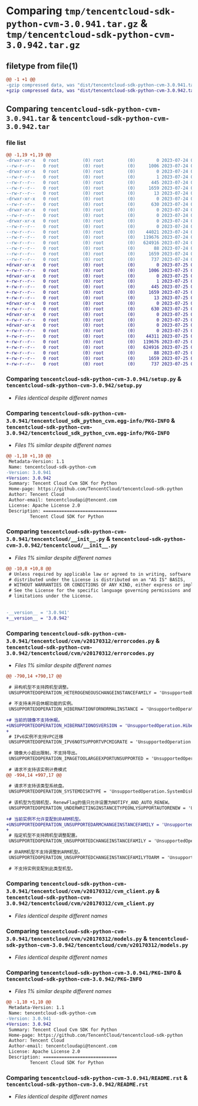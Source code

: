 # Comparing `tmp/tencentcloud-sdk-python-cvm-3.0.941.tar.gz` & `tmp/tencentcloud-sdk-python-cvm-3.0.942.tar.gz`

## filetype from file(1)

```diff
@@ -1 +1 @@
-gzip compressed data, was "dist/tencentcloud-sdk-python-cvm-3.0.941.tar", last modified: Mon Jul 24 00:34:42 2023, max compression
+gzip compressed data, was "dist/tencentcloud-sdk-python-cvm-3.0.942.tar", last modified: Tue Jul 25 04:15:40 2023, max compression
```

## Comparing `tencentcloud-sdk-python-cvm-3.0.941.tar` & `tencentcloud-sdk-python-cvm-3.0.942.tar`

### file list

```diff
@@ -1,19 +1,19 @@
-drwxr-xr-x   0 root         (0) root         (0)        0 2023-07-24 00:34:42.000000 tencentcloud-sdk-python-cvm-3.0.941/
--rw-r--r--   0 root         (0) root         (0)     1006 2023-07-24 00:34:42.000000 tencentcloud-sdk-python-cvm-3.0.941/setup.py
-drwxr-xr-x   0 root         (0) root         (0)        0 2023-07-24 00:34:42.000000 tencentcloud-sdk-python-cvm-3.0.941/tencentcloud_sdk_python_cvm.egg-info/
--rw-r--r--   0 root         (0) root         (0)        1 2023-07-24 00:34:42.000000 tencentcloud-sdk-python-cvm-3.0.941/tencentcloud_sdk_python_cvm.egg-info/dependency_links.txt
--rw-r--r--   0 root         (0) root         (0)      445 2023-07-24 00:34:42.000000 tencentcloud-sdk-python-cvm-3.0.941/tencentcloud_sdk_python_cvm.egg-info/SOURCES.txt
--rw-r--r--   0 root         (0) root         (0)     1659 2023-07-24 00:34:42.000000 tencentcloud-sdk-python-cvm-3.0.941/tencentcloud_sdk_python_cvm.egg-info/PKG-INFO
--rw-r--r--   0 root         (0) root         (0)       13 2023-07-24 00:34:42.000000 tencentcloud-sdk-python-cvm-3.0.941/tencentcloud_sdk_python_cvm.egg-info/top_level.txt
-drwxr-xr-x   0 root         (0) root         (0)        0 2023-07-24 00:34:42.000000 tencentcloud-sdk-python-cvm-3.0.941/tencentcloud/
--rw-r--r--   0 root         (0) root         (0)      630 2023-07-24 00:34:42.000000 tencentcloud-sdk-python-cvm-3.0.941/tencentcloud/__init__.py
-drwxr-xr-x   0 root         (0) root         (0)        0 2023-07-24 00:34:42.000000 tencentcloud-sdk-python-cvm-3.0.941/tencentcloud/cvm/
--rw-r--r--   0 root         (0) root         (0)        0 2023-07-24 00:34:42.000000 tencentcloud-sdk-python-cvm-3.0.941/tencentcloud/cvm/__init__.py
-drwxr-xr-x   0 root         (0) root         (0)        0 2023-07-24 00:34:42.000000 tencentcloud-sdk-python-cvm-3.0.941/tencentcloud/cvm/v20170312/
--rw-r--r--   0 root         (0) root         (0)        0 2023-07-24 00:34:42.000000 tencentcloud-sdk-python-cvm-3.0.941/tencentcloud/cvm/v20170312/__init__.py
--rw-r--r--   0 root         (0) root         (0)    44021 2023-07-24 00:34:42.000000 tencentcloud-sdk-python-cvm-3.0.941/tencentcloud/cvm/v20170312/errorcodes.py
--rw-r--r--   0 root         (0) root         (0)   119676 2023-07-24 00:34:42.000000 tencentcloud-sdk-python-cvm-3.0.941/tencentcloud/cvm/v20170312/cvm_client.py
--rw-r--r--   0 root         (0) root         (0)   624916 2023-07-24 00:34:42.000000 tencentcloud-sdk-python-cvm-3.0.941/tencentcloud/cvm/v20170312/models.py
--rw-r--r--   0 root         (0) root         (0)       88 2023-07-24 00:34:42.000000 tencentcloud-sdk-python-cvm-3.0.941/setup.cfg
--rw-r--r--   0 root         (0) root         (0)     1659 2023-07-24 00:34:42.000000 tencentcloud-sdk-python-cvm-3.0.941/PKG-INFO
--rw-r--r--   0 root         (0) root         (0)      737 2023-07-24 00:34:42.000000 tencentcloud-sdk-python-cvm-3.0.941/README.rst
+drwxr-xr-x   0 root         (0) root         (0)        0 2023-07-25 04:15:40.000000 tencentcloud-sdk-python-cvm-3.0.942/
+-rw-r--r--   0 root         (0) root         (0)     1006 2023-07-25 04:15:40.000000 tencentcloud-sdk-python-cvm-3.0.942/setup.py
+drwxr-xr-x   0 root         (0) root         (0)        0 2023-07-25 04:15:40.000000 tencentcloud-sdk-python-cvm-3.0.942/tencentcloud_sdk_python_cvm.egg-info/
+-rw-r--r--   0 root         (0) root         (0)        1 2023-07-25 04:15:40.000000 tencentcloud-sdk-python-cvm-3.0.942/tencentcloud_sdk_python_cvm.egg-info/dependency_links.txt
+-rw-r--r--   0 root         (0) root         (0)      445 2023-07-25 04:15:40.000000 tencentcloud-sdk-python-cvm-3.0.942/tencentcloud_sdk_python_cvm.egg-info/SOURCES.txt
+-rw-r--r--   0 root         (0) root         (0)     1659 2023-07-25 04:15:40.000000 tencentcloud-sdk-python-cvm-3.0.942/tencentcloud_sdk_python_cvm.egg-info/PKG-INFO
+-rw-r--r--   0 root         (0) root         (0)       13 2023-07-25 04:15:40.000000 tencentcloud-sdk-python-cvm-3.0.942/tencentcloud_sdk_python_cvm.egg-info/top_level.txt
+drwxr-xr-x   0 root         (0) root         (0)        0 2023-07-25 04:15:40.000000 tencentcloud-sdk-python-cvm-3.0.942/tencentcloud/
+-rw-r--r--   0 root         (0) root         (0)      630 2023-07-25 04:15:40.000000 tencentcloud-sdk-python-cvm-3.0.942/tencentcloud/__init__.py
+drwxr-xr-x   0 root         (0) root         (0)        0 2023-07-25 04:15:40.000000 tencentcloud-sdk-python-cvm-3.0.942/tencentcloud/cvm/
+-rw-r--r--   0 root         (0) root         (0)        0 2023-07-25 04:15:40.000000 tencentcloud-sdk-python-cvm-3.0.942/tencentcloud/cvm/__init__.py
+drwxr-xr-x   0 root         (0) root         (0)        0 2023-07-25 04:15:40.000000 tencentcloud-sdk-python-cvm-3.0.942/tencentcloud/cvm/v20170312/
+-rw-r--r--   0 root         (0) root         (0)        0 2023-07-25 04:15:40.000000 tencentcloud-sdk-python-cvm-3.0.942/tencentcloud/cvm/v20170312/__init__.py
+-rw-r--r--   0 root         (0) root         (0)    44311 2023-07-25 04:15:40.000000 tencentcloud-sdk-python-cvm-3.0.942/tencentcloud/cvm/v20170312/errorcodes.py
+-rw-r--r--   0 root         (0) root         (0)   119676 2023-07-25 04:15:40.000000 tencentcloud-sdk-python-cvm-3.0.942/tencentcloud/cvm/v20170312/cvm_client.py
+-rw-r--r--   0 root         (0) root         (0)   624916 2023-07-25 04:15:40.000000 tencentcloud-sdk-python-cvm-3.0.942/tencentcloud/cvm/v20170312/models.py
+-rw-r--r--   0 root         (0) root         (0)       88 2023-07-25 04:15:40.000000 tencentcloud-sdk-python-cvm-3.0.942/setup.cfg
+-rw-r--r--   0 root         (0) root         (0)     1659 2023-07-25 04:15:40.000000 tencentcloud-sdk-python-cvm-3.0.942/PKG-INFO
+-rw-r--r--   0 root         (0) root         (0)      737 2023-07-25 04:15:40.000000 tencentcloud-sdk-python-cvm-3.0.942/README.rst
```

### Comparing `tencentcloud-sdk-python-cvm-3.0.941/setup.py` & `tencentcloud-sdk-python-cvm-3.0.942/setup.py`

 * *Files identical despite different names*

### Comparing `tencentcloud-sdk-python-cvm-3.0.941/tencentcloud_sdk_python_cvm.egg-info/PKG-INFO` & `tencentcloud-sdk-python-cvm-3.0.942/tencentcloud_sdk_python_cvm.egg-info/PKG-INFO`

 * *Files 1% similar despite different names*

```diff
@@ -1,10 +1,10 @@
 Metadata-Version: 1.1
 Name: tencentcloud-sdk-python-cvm
-Version: 3.0.941
+Version: 3.0.942
 Summary: Tencent Cloud Cvm SDK for Python
 Home-page: https://github.com/TencentCloud/tencentcloud-sdk-python
 Author: Tencent Cloud
 Author-email: tencentcloudapi@tencent.com
 License: Apache License 2.0
 Description: ============================
         Tencent Cloud SDK for Python
```

### Comparing `tencentcloud-sdk-python-cvm-3.0.941/tencentcloud/__init__.py` & `tencentcloud-sdk-python-cvm-3.0.942/tencentcloud/__init__.py`

 * *Files 1% similar despite different names*

```diff
@@ -10,8 +10,8 @@
 # Unless required by applicable law or agreed to in writing, software
 # distributed under the License is distributed on an "AS IS" BASIS,
 # WITHOUT WARRANTIES OR CONDITIONS OF ANY KIND, either express or implied.
 # See the License for the specific language governing permissions and
 # limitations under the License.
 
 
-__version__ = '3.0.941'
+__version__ = '3.0.942'
```

### Comparing `tencentcloud-sdk-python-cvm-3.0.941/tencentcloud/cvm/v20170312/errorcodes.py` & `tencentcloud-sdk-python-cvm-3.0.942/tencentcloud/cvm/v20170312/errorcodes.py`

 * *Files 1% similar despite different names*

```diff
@@ -790,14 +790,17 @@
 
 # 异构机型不支持跨机型调整。
 UNSUPPORTEDOPERATION_HETEROGENEOUSCHANGEINSTANCEFAMILY = 'UnsupportedOperation.HeterogeneousChangeInstanceFamily'
 
 # 不支持未开启休眠功能的实例。
 UNSUPPORTEDOPERATION_HIBERNATIONFORNORMALINSTANCE = 'UnsupportedOperation.HibernationForNormalInstance'
 
+# 当前的镜像不支持休眠。
+UNSUPPORTEDOPERATION_HIBERNATIONOSVERSION = 'UnsupportedOperation.HibernationOsVersion'
+
 # IPv6实例不支持VPC迁移
 UNSUPPORTEDOPERATION_IPV6NOTSUPPORTVPCMIGRATE = 'UnsupportedOperation.IPv6NotSupportVpcMigrate'
 
 # 镜像大小超出限制，不支持导出。
 UNSUPPORTEDOPERATION_IMAGETOOLARGEEXPORTUNSUPPORTED = 'UnsupportedOperation.ImageTooLargeExportUnsupported'
 
 # 请求不支持该实例计费模式
@@ -994,14 +997,17 @@
 
 # 请求不支持该类型系统盘。
 UNSUPPORTEDOPERATION_SYSTEMDISKTYPE = 'UnsupportedOperation.SystemDiskType'
 
 # 该机型为包销机型，RenewFlag的值只允许设置为NOTIFY_AND_AUTO_RENEW。
 UNSUPPORTEDOPERATION_UNDERWRITINGINSTANCETYPEONLYSUPPORTAUTORENEW = 'UnsupportedOperation.UnderwritingInstanceTypeOnlySupportAutoRenew'
 
+# 当前实例不允许变配到非ARM机型。
+UNSUPPORTEDOPERATION_UNSUPPORTEDARMCHANGEINSTANCEFAMILY = 'UnsupportedOperation.UnsupportedARMChangeInstanceFamily'
+
 # 指定机型不支持跨机型调整配置。
 UNSUPPORTEDOPERATION_UNSUPPORTEDCHANGEINSTANCEFAMILY = 'UnsupportedOperation.UnsupportedChangeInstanceFamily'
 
 # 非ARM机型不支持调整到ARM机型。
 UNSUPPORTEDOPERATION_UNSUPPORTEDCHANGEINSTANCEFAMILYTOARM = 'UnsupportedOperation.UnsupportedChangeInstanceFamilyToARM'
 
 # 不支持实例变配到此类型机型。
```

### Comparing `tencentcloud-sdk-python-cvm-3.0.941/tencentcloud/cvm/v20170312/cvm_client.py` & `tencentcloud-sdk-python-cvm-3.0.942/tencentcloud/cvm/v20170312/cvm_client.py`

 * *Files identical despite different names*

### Comparing `tencentcloud-sdk-python-cvm-3.0.941/tencentcloud/cvm/v20170312/models.py` & `tencentcloud-sdk-python-cvm-3.0.942/tencentcloud/cvm/v20170312/models.py`

 * *Files identical despite different names*

### Comparing `tencentcloud-sdk-python-cvm-3.0.941/PKG-INFO` & `tencentcloud-sdk-python-cvm-3.0.942/PKG-INFO`

 * *Files 1% similar despite different names*

```diff
@@ -1,10 +1,10 @@
 Metadata-Version: 1.1
 Name: tencentcloud-sdk-python-cvm
-Version: 3.0.941
+Version: 3.0.942
 Summary: Tencent Cloud Cvm SDK for Python
 Home-page: https://github.com/TencentCloud/tencentcloud-sdk-python
 Author: Tencent Cloud
 Author-email: tencentcloudapi@tencent.com
 License: Apache License 2.0
 Description: ============================
         Tencent Cloud SDK for Python
```

### Comparing `tencentcloud-sdk-python-cvm-3.0.941/README.rst` & `tencentcloud-sdk-python-cvm-3.0.942/README.rst`

 * *Files identical despite different names*

